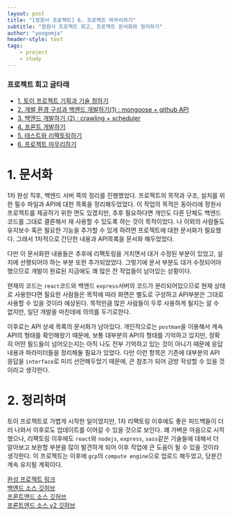 ```yaml
---
layout: post
title: "[정원사 프로젝트] 6. 프로젝트 마무리하기"
subtitle: "정원사 프로젝트 회고, 프로젝트 문서화와 정리하기"
author: "yoogomja"
header-style: text
tags:
    - project
    - study
---
```


### 프로젝트 회고 글타래 

- [1. 토이 프로젝트 기획과 기술 정하기](https://yoogomja.github.io/2020/06/19/git-farm-project-1/)
- [2. 개발 환경 구성과 백엔드 개발하기(1) : mongoose + github API](https://yoogomja.github.io/2020/06/20/git-farm-project-2/)
- [3. 백엔드 개발하기 (2) : crawling + scheduler](https://yoogomja.github.io/2020/06/20/git-farm-project-3/)
- [4. 프론트 개발하기](https://yoogomja.github.io/2020/06/21/git-farm-project-4/)
- [5. 테스트와 리팩토링하기](https://yoogomja.github.io/2020/06/22/git-farm-project-5/)
- [6. 프로젝트 마무리하기](https://yoogomja.github.io/2020/06/23/git-farm-project-6/)

# 1. 문서화

1차 완성 직후, 백엔드 서버 쪽의 정리를 진행했었다. 프로젝트의 목적과 구조, 설치를 위한 필수 파일과 API에 대한 목록을 정리해두었었다. 이 작업의 목적은 동아리에 정원사 프로젝트를 제공하기 위한 면도 있겠지만, 추후 필요하다면 개인도 다른 단체도 백엔드 코드를 그대로 클론해서 재 사용할 수 있도록 하는 것이 목적이었다. 나 이외의 사람들도 유지보수 혹은 필요한 기능을 추가할 수 있게 하려면 프로젝트에 대한 문서화가 필요했다. 그래서 1차적으로 간단한 내용과 API목록을 문서화 해두었었다. 

다만 이 문서화한 내용들은 추후에 리팩토링을 거치면서 대거 수정된 부분이 있었고, 설치에 선행되어야 하는 부분 또한 추가되었었다. 그렇기에 문서 부분도 대거 수정되어야 했으므로 개발이 완료된 지금에도 꽤 많은 잔 작업들이 남아있는 상황이다. 

현재의 코드는 `react`코드와 백엔드 `express`서버의 코드가 분리되어있으므로 현재 상태로 사용한다면 필요한 사람들은 목적에 따라 화면은 별도로 구성하고 API부분은 그대로 사용할 수 있을 것이라 예상된다. 목적만큼 많은 사람들이 두루 사용하게 될지는 알 수 없지만, 일단 개발을 마친데에 의의를 두기로한다. 

이후로는 API 상세 목록의 문서화가 남아있다. 개인적으로는 `postman`을 이용해서 계속 API의 형태를 확인해왔기 때문에, 보통 대부분의 API의 형태를 기억하고 있지만, 정확히 어떤 필드들이 넘어오는지는 아직 나도 전부 기억하고 있는 것이 아니기 때문에 응답 내용과 파라미터들을 정리해둘 필요가 있었다. 다만 이런 항목은 기존에 대부분의 API 응답을 `interface`로 미리 선언해두었기 때문에, 큰 참조가 되어 금방 작성할 수 있을 것이라고 생각한다. 

# 2. 정리하며 

토이 프로젝트로 가볍게 시작한 일이었지만, 1차 리팩토링 이후에도 좋은 피드백들이 더러 나와서 이후로도 업데이트를 이어갈 수 있을 것으로 보인다. 꽤 가벼운 마음으로 시작했으나, 리팩토링 이후에도 `react`와 `nodejs`, `express`, `sass`같은 기술들에 대해서 더 알아보고 보완할 부분을 많이 발견하게 되어 이후 작업에 큰 도움이 될 수 있을 것이라 생각한다. 이 프로젝트는 이후에 `gcp`의 `compute engine`으로 업로드 해두었고, 당분간 계속 유지될 계획이다. 

[완성 프로젝트 링크](http://34.64.243.31/)    
[백엔드 소스 깃허브](https://github.com/YOOGOMJA/github_garden_mern)     
[프론트엔드 소스 깃허브](https://github.com/YOOGOMJA/github_garden_mern_client)     
[프론트엔드 소스 v2 깃허브](https://github.com/YOOGOMJA/github_garden_mern_client.v2)     